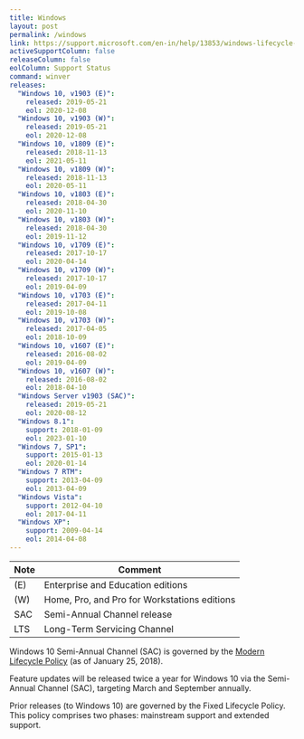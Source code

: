 ```yaml
---
title: Windows
layout: post
permalink: /windows
link: https://support.microsoft.com/en-in/help/13853/windows-lifecycle-fact-sheet
activeSupportColumn: false
releaseColumn: false
eolColumn: Support Status
command: winver
releases:
  "Windows 10, v1903 (E)":
    released: 2019-05-21
    eol: 2020-12-08
  "Windows 10, v1903 (W)":
    released: 2019-05-21
    eol: 2020-12-08
  "Windows 10, v1809 (E)":
    released: 2018-11-13
    eol: 2021-05-11
  "Windows 10, v1809 (W)":
    released: 2018-11-13
    eol: 2020-05-11
  "Windows 10, v1803 (E)":
    released: 2018-04-30
    eol: 2020-11-10
  "Windows 10, v1803 (W)":
    released: 2018-04-30
    eol: 2019-11-12
  "Windows 10, v1709 (E)":
    released: 2017-10-17
    eol: 2020-04-14
  "Windows 10, v1709 (W)":
    released: 2017-10-17
    eol: 2019-04-09
  "Windows 10, v1703 (E)":
    released: 2017-04-11
    eol: 2019-10-08
  "Windows 10, v1703 (W)":
    released: 2017-04-05
    eol: 2018-10-09
  "Windows 10, v1607 (E)":
    released: 2016-08-02
    eol: 2019-04-09
  "Windows 10, v1607 (W)":
    released: 2016-08-02
    eol: 2018-04-10
  "Windows Server v1903 (SAC)":
    released: 2019-05-21
    eol: 2020-08-12
  "Windows 8.1":
    support: 2018-01-09
    eol: 2023-01-10
  "Windows 7, SP1":
    support: 2015-01-13
    eol: 2020-01-14
  "Windows 7 RTM":
    support: 2013-04-09
    eol: 2013-04-09
  "Windows Vista":
    support: 2012-04-10
    eol: 2017-04-11
  "Windows XP":
    support: 2009-04-14
    eol: 2014-04-08
---
```


| Note | Comment                                      |
| ---- | -------------------------------------------- |
| (E)  | Enterprise and Education editions            |
| (W)  | Home, Pro, and Pro for Workstations editions |
| SAC  | Semi-Annual Channel release                  |
| LTS  | Long-Term Servicing Channel                  |

Windows 10 Semi-Annual Channel (SAC) is governed by the [Modern Lifecycle Policy][mlp] (as of January 25, 2018).

Feature updates will be released twice a year for Windows 10 via the Semi-Annual Channel (SAC), targeting March and September annually.

Prior releases (to Windows 10) are governed by the Fixed Lifecycle Policy. This policy comprises two phases: mainstream support and extended support.

[mlp]: http://go.microsoft.com/fwlink/p/?LinkId=722733
